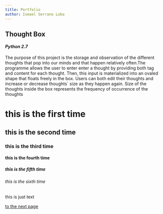 ```yaml
---
title: Portfolio
author: Ismael Serrano Loba
---
```



## Thought Box 
#### _Python 2.7_
The purpose of this project is the storage and observation of the different thoughts that pop into our minds and that happen relatively
often.The programme allows the user to enter enter a thought by providing both tag and content for each thought. Then, this input is 
materialized into an ovaled shape that floats freely in the box. Users can both edit their thoughts and increase or decrease thoughts´ 
size as they happen again. Size of the thoughts inside the box represents the frequency of occurrence of the thoughts 

# this is the first time

## this is the second time

### this is the third time

#### this is the fourth time

##### this is the fifth time

###### this is the sixth time

this is just text

[to the next page](https://rompelimbra.github.io/second)
